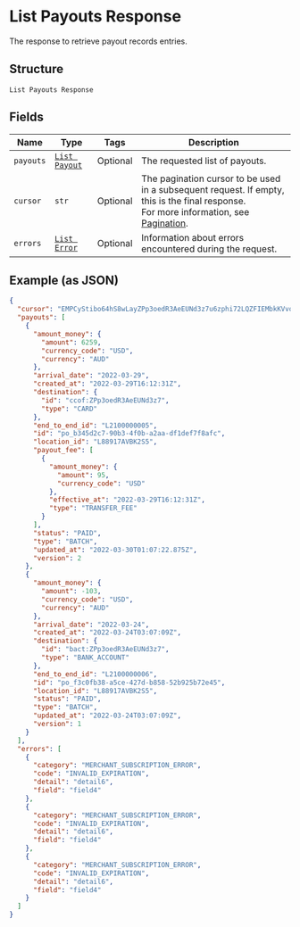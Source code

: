 
# List Payouts Response

The response to retrieve payout records entries.

## Structure

`List Payouts Response`

## Fields

| Name | Type | Tags | Description |
|  --- | --- | --- | --- |
| `payouts` | [`List Payout`](../../doc/models/payout.md) | Optional | The requested list of payouts. |
| `cursor` | `str` | Optional | The pagination cursor to be used in a subsequent request. If empty, this is the final response.<br>For more information, see [Pagination](https://developer.squareup.com/docs/build-basics/common-api-patterns/pagination). |
| `errors` | [`List Error`](../../doc/models/error.md) | Optional | Information about errors encountered during the request. |

## Example (as JSON)

```json
{
  "cursor": "EMPCyStibo64hS8wLayZPp3oedR3AeEUNd3z7u6zphi72LQZFIEMbkKVvot9eefpU",
  "payouts": [
    {
      "amount_money": {
        "amount": 6259,
        "currency_code": "USD",
        "currency": "AUD"
      },
      "arrival_date": "2022-03-29",
      "created_at": "2022-03-29T16:12:31Z",
      "destination": {
        "id": "ccof:ZPp3oedR3AeEUNd3z7",
        "type": "CARD"
      },
      "end_to_end_id": "L2100000005",
      "id": "po_b345d2c7-90b3-4f0b-a2aa-df1def7f8afc",
      "location_id": "L88917AVBK2S5",
      "payout_fee": [
        {
          "amount_money": {
            "amount": 95,
            "currency_code": "USD"
          },
          "effective_at": "2022-03-29T16:12:31Z",
          "type": "TRANSFER_FEE"
        }
      ],
      "status": "PAID",
      "type": "BATCH",
      "updated_at": "2022-03-30T01:07:22.875Z",
      "version": 2
    },
    {
      "amount_money": {
        "amount": -103,
        "currency_code": "USD",
        "currency": "AUD"
      },
      "arrival_date": "2022-03-24",
      "created_at": "2022-03-24T03:07:09Z",
      "destination": {
        "id": "bact:ZPp3oedR3AeEUNd3z7",
        "type": "BANK_ACCOUNT"
      },
      "end_to_end_id": "L2100000006",
      "id": "po_f3c0fb38-a5ce-427d-b858-52b925b72e45",
      "location_id": "L88917AVBK2S5",
      "status": "PAID",
      "type": "BATCH",
      "updated_at": "2022-03-24T03:07:09Z",
      "version": 1
    }
  ],
  "errors": [
    {
      "category": "MERCHANT_SUBSCRIPTION_ERROR",
      "code": "INVALID_EXPIRATION",
      "detail": "detail6",
      "field": "field4"
    },
    {
      "category": "MERCHANT_SUBSCRIPTION_ERROR",
      "code": "INVALID_EXPIRATION",
      "detail": "detail6",
      "field": "field4"
    },
    {
      "category": "MERCHANT_SUBSCRIPTION_ERROR",
      "code": "INVALID_EXPIRATION",
      "detail": "detail6",
      "field": "field4"
    }
  ]
}
```


